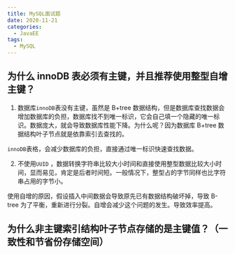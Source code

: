 ```yaml
---
title: MySQL面试题
date: 2020-11-21
categories:
  - JavaEE
tags:
  - MySQL
---
```


## 为什么 innoDB 表必须有主键，并且推荐使用整型自增主键？

1. 数据库`innoDB`表没有主键，虽然是 B+tree 数据结构，但是数据库查找数据会增加数据库的负担，数据库找不到唯一标识，它会自己填一个隐藏的唯一标识。数据庞大，就会导致数据库性能下降。为什么呢？因为数据库 B+tree 数据结构叶子节点就是依靠索引去查找的。

`innoDB`表格，会减少数据库的负担，直接通过唯一标识快速查找数据。

2. 不使用`UUID` ，数据转换字符串比较大小时间和直接使用整型数据比较大小时间，显而易见，肯定是后者时间短。一般情况下，整型占的字节同样也比字符串占用的字节小。

使用自增的原因，假设插入中间数据会导致原先已有数据结构破坏掉，导致 B-tree 为了平衡，重新进行分裂。自增会减少这个问题的发生。导致效率提高。

## 为什么非主键索引结构叶子节点存储的是主键值？（一致性和节省份存储空间）
